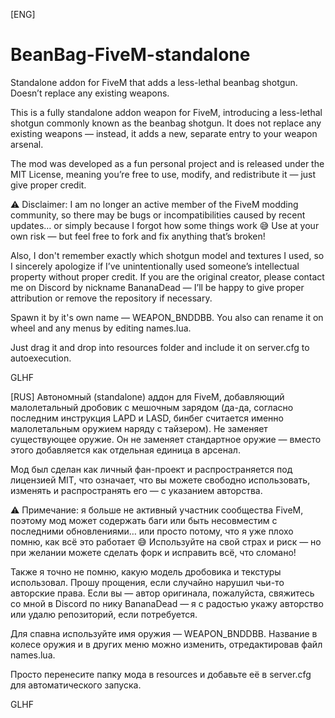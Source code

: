[ENG]
# BeanBag-FiveM-standalone
Standalone addon for FiveM that adds a less-lethal beanbag shotgun. Doesn’t replace any existing weapons.

This is a fully standalone addon weapon for FiveM, introducing a less-lethal shotgun commonly known as the beanbag shotgun.
It does not replace any existing weapons — instead, it adds a new, separate entry to your weapon arsenal.

The mod was developed as a fun personal project and is released under the MIT License, meaning you’re free to use, modify, and redistribute it — just give proper credit.

⚠️ Disclaimer: I am no longer an active member of the FiveM modding community, so there may be bugs or incompatibilities caused by recent updates… or simply because I forgot how some things work 😅
Use at your own risk — but feel free to fork and fix anything that’s broken!

Also, I don't remember exactly which shotgun model and textures I used, so I sincerely apologize if I’ve unintentionally used someone’s intellectual property without proper credit.
If you are the original creator, please contact me on Discord by nickname BananaDead — I’ll be happy to give proper attribution or remove the repository if necessary.

Spawn it by it's own name — WEAPON_BNDDBB.
You also can rename it on wheel and any menus by editing names.lua.

Just drag it and drop into resources folder and include it on server.cfg to autoexecution. 

GLHF


[RUS]
Автономный (standalone) аддон для FiveM, добавляющий малолетальный дробовик с мешочным зарядом (да-да, согласно последним инструкция LAPD и LASD, бинбег считается именно малолетальным оружием наряду с тайзером). Не заменяет существующее оружие. 
Он не заменяет стандартное оружие — вместо этого добавляется как отдельная единица в арсенал.

Мод был сделан как личный фан-проект и распространяется под лицензией MIT, что означает, что вы можете свободно использовать, изменять и распространять его — с указанием авторства.

⚠️ Примечание: я больше не активный участник сообщества FiveM, поэтому мод может содержать баги или быть несовместим с последними обновлениями… или просто потому, что я уже плохо помню, как всё это работает 😅
Используйте на свой страх и риск — но при желании можете сделать форк и исправить всё, что сломано!

Также я точно не помню, какую модель дробовика и текстуры использовал. Прошу прощения, если случайно нарушил чьи-то авторские права.
Если вы — автор оригинала, пожалуйста, свяжитесь со мной в Discord по нику BananaDead — я с радостью укажу авторство или удалю репозиторий, если потребуется.

Для спавна используйте имя оружия — WEAPON_BNDDBB.
Название в колесе оружия и в других меню можно изменить, отредактировав файл names.lua.

Просто перенесите папку мода в resources и добавьте её в server.cfg для автоматического запуска.

GLHF
